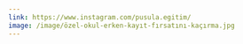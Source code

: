 ```yaml
---
link: https://www.instagram.com/pusula.egitim/
image: /image/özel-okul-erken-kayıt-fırsatını-kaçırma.jpg
---
```

